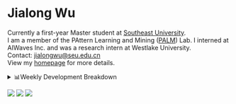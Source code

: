 #  Jialong Wu

Currently a first-year Master student at [Southeast University](https://www.seu.edu.cn/english/).<br>
I am a member of the PAttern Learning and Mining ([PALM](http://palm.seu.edu.cn/home.html)) Lab. I interned at AIWaves Inc. and was a research intern at Westlake University.<br>
Contact: jialongwu@seu.edu.cn<br>
View my [homepage](https://callanwu.github.io/) for more details.

<details><summary>📊Weekly Development Breakdown</summary>

<!--START_SECTION:waka-->

```txt
From: 25 May 2024 - To: 01 June 2024

Total Time: 2 hrs 6 mins

Python     1 hr 35 mins    ██████████████████▓░░░░░░   75.32 %
HTML       8 mins          █▓░░░░░░░░░░░░░░░░░░░░░░░   06.90 %
Bash       8 mins          █▓░░░░░░░░░░░░░░░░░░░░░░░   06.54 %
JSON       7 mins          █▒░░░░░░░░░░░░░░░░░░░░░░░   05.53 %
Text       3 mins          ▓░░░░░░░░░░░░░░░░░░░░░░░░   02.85 %
```

<!--END_SECTION:waka-->

[![wakatime](https://wakatime.com/badge/user/c6720b29-9431-4a60-bc9d-e1fb2b6bd65f.svg)](https://wakatime.com/@c6720b29-9431-4a60-bc9d-e1fb2b6bd65f)
</details>

[![](https://img.shields.io/badge/Google%20Scholar-4385FE.svg?&color=d6d6d6&style=flat-square&logo=google-scholar)](https://scholar.google.com/citations?user=6eg2m4YAAAAJ)
[![](https://img.shields.io/badge/dynamic/json?label=Citations&query=citationCount&url=https%3A%2F%2Fapi.semanticscholar.org%2Fgraph%2Fv1%2Fauthor%2F2240542238%3Ffields%3DcitationCount&style=flat-square&logo=semanticscholar&labelColor=gray&color=gray)](https://www.semanticscholar.org/author/Jialong-Wu/2240542238)
![](https://komarev.com/ghpvc/?username=callanwu)
